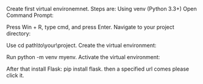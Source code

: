 Create first virtual environemnet.
Steps are:
Using venv (Python 3.3+)
Open Command Prompt:

Press Win + R, type cmd, and press Enter.
Navigate to your project directory:

Use cd path\to\your\project.
Create the virtual environment:

Run python -m venv myenv.
Activate the virtual environment:

After that install Flask:
pip install flask.
then a specified url comes please click it.
